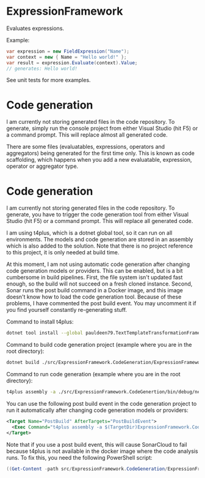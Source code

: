 # ExpressionFramework
Evaluates expressions.

Example:
```C#
var expression = new FieldExpression("Name");
var context = new { Name = "Hello world!" };
var result = expression.Evaluate(context).Value;
// generates: Hello world!
```

See unit tests for more examples.

# Code generation

I am currently not storing generated files in the code repository.
To generate, simply run the console project from either Visual Studio (hit F5) or a command prompt.
This will replace almost all generated code.

There are some files (evaluatables, expressions, operators and aggregators) being generated for the first time only.
This is known as code scaffolding, which happens when you add a new evaluatable, expression, operator or aggregator type.

# Code generation

I am currently not storing generated files in the code repository.
To generate, you have to trigger the code generation tool from either Visual Studio (hit F5) or a command prompt.
This will replace all generated code.

I am using t4plus, which is a dotnet global tool, so it can run on all environments.
The models and code generation are stored in an assembly which is also added to the solution.
Note that there is no project reference to this project, it is only needed at build time.

At this moment, I am not using automatic code generation after changing code generation models or providers.
This can be enabled, but is a bit cumbersome in build pipelines.
First, the file system isn't updated fast enough, so the build will not succeed on a fresh cloned instance.
Second, Sonar runs the post build command in a Docker image, and this image doesn't know how to load the code generation tool.
Because of these problems, I have commented the post build event. You may uncomment it if you find yourself constantly re-generating stuff.

Command to install t4plus:
```bash
dotnet tool install --global pauldeen79.TextTemplateTransformationFramework.T4.Plus.Cmd --version 0.2.5
```

Command to build code generation project (example where you are in the root directory):
```bash
dotnet build ./src/ExpressionFramework.CodeGeneration/ExpressionFramework.CodeGeneration.csproj
```

Command to run code generation (example where you are in the root directory):
```bash
t4plus assembly -a ./src/ExpressionFramework.CodeGenertion/bin/debug/net7.0/ExpressionFramework.CodeGeneration.dll -p . -u ./src/ExpressionFramework.CodeGenertion/bin/debug/net7.0/
```

You can use the following post build event in the code generation project to run it automatically after changing code generation models or providers:

```xml
<Target Name="PostBuild" AfterTargets="PostBuildEvent">
  <Exec Command="t4plus assembly -a $(TargetDir)ExpressionFramework.CodeGeneration.dll -p $(TargetDir)../../../../ -u $(TargetDir)" />
</Target>
```

Note that if you use a post build event, this will cause SonarCloud to fail because t4plus is not available in the docker image where the code analysis runs. To fix this, you need the following PowerShell script:

```powershell
((Get-Content -path src/ExpressionFramework.CodeGeneration/ExpressionFramework.CodeGeneration.csproj -Raw) -replace 't4plus','echo') | Set-Content -Path src/ExpressionFramework.CodeGeneration/ExpressionFramework.CodeGeneration.csproj
```